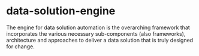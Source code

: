 # data-solution-engine
The engine for data solution automation is the overarching framework that incorporates the various necessary sub-components (also frameworks), architecture and approaches to deliver a data solution that is truly designed for change.
